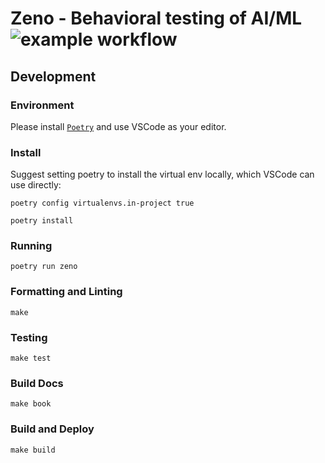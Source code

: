 # Zeno - Behavioral testing of AI/ML ![example workflow](https://github.com/cabreraalex/zeno/actions/workflows/test.yml/badge.svg)

## Development

### Environment

Please install [`Poetry`](https://python-poetry.org/docs/master/#installing-with-the-official-installer) and use VSCode as your editor.

### Install

Suggest setting poetry to install the virtual env locally, which VSCode can use directly:

`poetry config virtualenvs.in-project true`

`poetry install`

### Running

`poetry run zeno`

### Formatting and Linting

`make`

### Testing

`make test`

### Build Docs

`make book`

### Build and Deploy

`make build`
